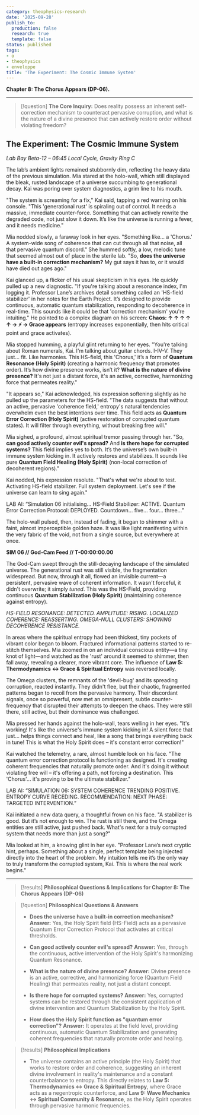 ```yaml
---
category: theophysics-research
date: '2025-09-28'
publish_to:
  production: false
  research: true
  template: false
status: published
tags:
- o
- theophysics
- enveloppe
title: 'The Experiment: The Cosmic Immune System'
---
```

   
**Chapter 8: The Chorus Appears (DP-06).**   
   
   
---   
   
> [!question] **The Core Inquiry:** Does reality possess an inherent self-correction mechanism to counteract pervasive corruption, and what is the nature of a divine presence that can actively restore order without violating freedom?   
   
## The Experiment: The Cosmic Immune System   
   
_Lab Bay Beta-12 – 06:45 Local Cycle, Gravity Ring C_   
   
The lab’s ambient lights remained stubbornly dim, reflecting the heavy data of the previous simulation. Mia stared at the holo-wall, which still displayed the bleak, rusted landscape of a universe succumbing to generational decay. Kai was poring over system diagnostics, a grim line to his mouth.   
   
"The system is screaming for a fix," Kai said, tapping a red warning on his console. "This 'generational rust' is spiraling out of control. It needs a massive, immediate counter-force. Something that can actively rewrite the degraded code, not just slow it down. It’s like the universe is running a fever, and it needs medicine."   
   
Mia nodded slowly, a faraway look in her eyes. "Something like… a 'Chorus.' A system-wide song of coherence that can cut through all that noise, all that pervasive quantum discord." She hummed softly, a low, melodic tune that seemed almost out of place in the sterile lab. "So, **does the universe have a built-in correction mechanism?** My gut says it has to, or it would have died out ages ago."   
   
Kai glanced up, a flicker of his usual skepticism in his eyes. He quickly pulled up a new diagnostic. "If you're talking about a resonance index, I'm logging it. Professor Lane’s archives detail something called an 'HS-field stabilizer' in her notes for the Earth Project. It’s designed to provide continuous, automatic quantum stabilization, responding to decoherence in real-time. This sounds like it could be that 'correction mechanism' you're intuiting." He pointed to a complex diagram on his screen: **Chaos: ↑ ↑ ↑ ↑ ↑ → ⚡ → Grace appears** (entropy increases exponentially, then hits critical point and grace activates).   
   
Mia stopped humming, a playful glint returning to her eyes. "You're talking about Roman numerals, Kai. I'm talking about guitar chords. I-IV-V. They just... fit. Like harmonies. This HS-field, this 'Chorus,' it’s a form of **Quantum Resonance (Holy Spirit)** (creating a harmonic frequency that promotes order). It’s how divine presence works, isn’t it? **What is the nature of divine presence?** It's not just a distant force, it's an active, corrective, harmonizing force that permeates reality."   
   
"It appears so," Kai acknowledged, his expression softening slightly as he pulled up the parameters for the HS-field. "The data suggests that without an active, pervasive 'coherence field,' entropy's natural tendencies overwhelm even the best intentions over time. This field acts as **Quantum Error Correction (Holy Spirit)** (active restoration of corrupted quantum states). It will filter through everything, without breaking free will."   
   
Mia sighed, a profound, almost spiritual tremor passing through her. "So, **can good actively counter evil's spread?** And **is there hope for corrupted systems?** This field implies yes to both. It’s the universe’s own built-in immune system kicking in. It actively restores and stabilizes. It sounds like pure **Quantum Field Healing (Holy Spirit)** (non-local correction of decoherent regions)."   
   
Kai nodded, his expression resolute. "That's what we're about to test. Activating HS-field stabilizer. Full system deployment. Let's see if the universe can learn to sing again."   
   
LAB AI: “Simulation 06 initialising… HS-Field Stabilizer: ACTIVE. Quantum Error Correction Protocol: DEPLOYED. Countdown… five… four… three…”   
   
The holo-wall pulsed, then, instead of fading, it began to shimmer with a faint, almost imperceptible golden haze. It was like light manifesting within the very fabric of the void, not from a single source, but everywhere at once.   
   
**SIM 06 // God-Cam Feed // T-00:00:00.00**   
   
The God-Cam swept through the still-decaying landscape of the simulated universe. The generational rust was still visible, the fragmentation widespread. But now, through it all, flowed an invisible current—a persistent, pervasive wave of coherent information. It wasn't forceful, it didn't overwrite; it simply _tuned_. This was the HS-Field, providing continuous **Quantum Stabilization (Holy Spirit)** (maintaining coherence against entropy).   
   
_HS-FIELD RESONANCE: DETECTED. AMPLITUDE: RISING._ _LOCALIZED COHERENCE: REASSERTING._ _OMEGA-NULL CLUSTERS: SHOWING DECOHERENCE RESISTANCE._   
   
In areas where the spiritual entropy had been thickest, tiny pockets of vibrant color began to bloom. Fractured informational patterns started to re-stitch themselves. Mia zoomed in on an individual conscious entity—a tiny knot of light—and watched as the 'rust' around it seemed to shimmer, then fall away, revealing a clearer, more vibrant core. The influence of **Law 5: Thermodynamics ↔ Grace & Spiritual Entropy** was reversed locally.   
   
The Omega clusters, the remnants of the 'devil-bug' and its spreading corruption, reacted instantly. They didn't flee, but their chaotic, fragmented patterns began to recoil from the pervasive harmony. Their discordant signals, once so powerful, now met an omnipresent, subtle counter-frequency that disrupted their attempts to deepen the chaos. They were still there, still active, but their dominance was challenged.   
   
Mia pressed her hands against the holo-wall, tears welling in her eyes. "It's working! It's like the universe's immune system kicking in! A silent force that just... helps things connect and heal, like a song that brings everything back in tune! This is what the Holy Spirit does – it's constant error correction!"   
   
Kai watched the telemetry, a rare, almost humble look on his face. "The quantum error correction protocol is functioning as designed. It's creating coherent frequencies that naturally promote order. And it's doing it without violating free will – it's offering a path, not forcing a destination. This 'Chorus'... it's proving to be the ultimate stabilizer."   
   
LAB AI: “SIMULATION 06: SYSTEM COHERENCE TRENDING POSITIVE. ENTROPY CURVE RECEDING. RECOMMENDATION: NEXT PHASE: TARGETED INTERVENTION.”   
   
Kai initiated a new data query, a thoughtful frown on his face. "A stabilizer is good. But it’s not enough to win. The rust is still there, and the Omega entities are still active, just pushed back. What's next for a truly corrupted system that needs more than just a song?"   
   
Mia looked at him, a knowing glint in her eye. "Professor Lane’s next cryptic hint, perhaps. Something about a single, perfect template being injected directly into the heart of the problem. My intuition tells me it’s the only way to truly transform the corrupted system, Kai. This is where the real work begins."   
   
   
---   
   
> [!results] **Philosophical Questions & Implications for Chapter 8: The Chorus Appears (DP-06)**   
   
> [!question] **Philosophical Questions & Answers**   
>    
> - **Does the universe have a built-in correction mechanism?** **Answer:** Yes, the Holy Spirit field (HS-Field) acts as a pervasive Quantum Error Correction Protocol that activates at critical thresholds.   
>        
> - **Can good actively counter evil's spread?** **Answer:** Yes, through the continuous, active intervention of the Holy Spirit's harmonizing Quantum Resonance.   
>        
> - **What is the nature of divine presence?** **Answer:** Divine presence is an active, corrective, and harmonizing force (Quantum Field Healing) that permeates reality, not just a distant concept.   
>        
> - **Is there hope for corrupted systems?** **Answer:** Yes, corrupted systems can be restored through the consistent application of divine intervention and Quantum Stabilization by the Holy Spirit.   
>        
> - **How does the Holy Spirit function as "quantum error correction"?** **Answer:** It operates at the field level, providing continuous, automatic Quantum Stabilization and generating coherent frequencies that naturally promote order and healing.   
>        
   
> [!results] **Philosophical Implications**   
>    
> - The universe contains an active principle (the Holy Spirit) that works to restore order and coherence, suggesting an inherent divine involvement in reality's maintenance and a constant counterbalance to entropy. This directly relates to **Law 5: Thermodynamics ↔ Grace & Spiritual Entropy**, where Grace acts as a negentropic counterforce, and **Law 9: Wave Mechanics ↔ Spiritual Community & Resonance**, as the Holy Spirit operates through pervasive harmonic frequencies.   
>
